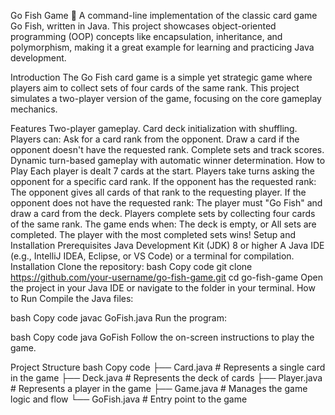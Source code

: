Go Fish Game 🎴
A command-line implementation of the classic card game Go Fish, written in Java. This project showcases object-oriented programming (OOP) concepts like encapsulation, inheritance, and polymorphism, making it a great example for learning and practicing Java development.

Introduction
The Go Fish card game is a simple yet strategic game where players aim to collect sets of four cards of the same rank. This project simulates a two-player version of the game, focusing on the core gameplay mechanics.

Features
Two-player gameplay.
Card deck initialization with shuffling.
Players can:
Ask for a card rank from the opponent.
Draw a card if the opponent doesn't have the requested rank.
Complete sets and track scores.
Dynamic turn-based gameplay with automatic winner determination.
How to Play
Each player is dealt 7 cards at the start.
Players take turns asking the opponent for a specific card rank.
If the opponent has the requested rank:
The opponent gives all cards of that rank to the requesting player.
If the opponent does not have the requested rank:
The player must "Go Fish" and draw a card from the deck.
Players complete sets by collecting four cards of the same rank.
The game ends when:
The deck is empty, or
All sets are completed.
The player with the most completed sets wins!
Setup and Installation
Prerequisites
Java Development Kit (JDK) 8 or higher
A Java IDE (e.g., IntelliJ IDEA, Eclipse, or VS Code) or a terminal for compilation.
Installation
Clone the repository:
bash
Copy code
git clone https://github.com/your-username/go-fish-game.git
cd go-fish-game
Open the project in your Java IDE or navigate to the folder in your terminal.
How to Run
Compile the Java files:

bash
Copy code
javac GoFish.java
Run the program:

bash
Copy code
java GoFish
Follow the on-screen instructions to play the game.

Project Structure
bash
Copy code
├── Card.java       # Represents a single card in the game
├── Deck.java       # Represents the deck of cards
├── Player.java     # Represents a player in the game
├── Game.java       # Manages the game logic and flow
└── GoFish.java     # Entry point to the game
